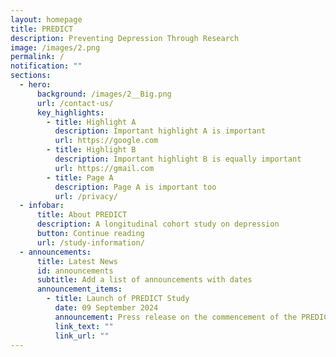 ```yaml
---
layout: homepage
title: PREDICT
description: Preventing Depression Through Research
image: /images/2.png
permalink: /
notification: ""
sections:
  - hero:
      background: /images/2__Big.png
      url: /contact-us/
      key_highlights:
        - title: Highlight A
          description: Important highlight A is important
          url: https://google.com
        - title: Highlight B
          description: Important highlight B is equally important
          url: https://gmail.com
        - title: Page A
          description: Page A is important too
          url: /privacy/
  - infobar:
      title: About PREDICT
      description: A longitudinal cohort study on depression
      button: Continue reading
      url: /study-information/
  - announcements:
      title: Latest News
      id: announcements
      subtitle: Add a list of announcements with dates
      announcement_items:
        - title: Launch of PREDICT Study
          date: 09 September 2024
          announcement: Press release on the commencement of the PREDICT study.
          link_text: ""
          link_url: ""
---
```

